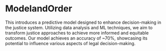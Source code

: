 # ModelandOrder
This introduces a predictive model designed to enhance decision-making in the justice system. Utilizing data analysis and ML techniques, we aim to transform justice approaches to achieve more informed and equitable outcomes. Our model achieves an accuracy of ~70%, showcasing its potential to influence various aspects of legal decision-making.
